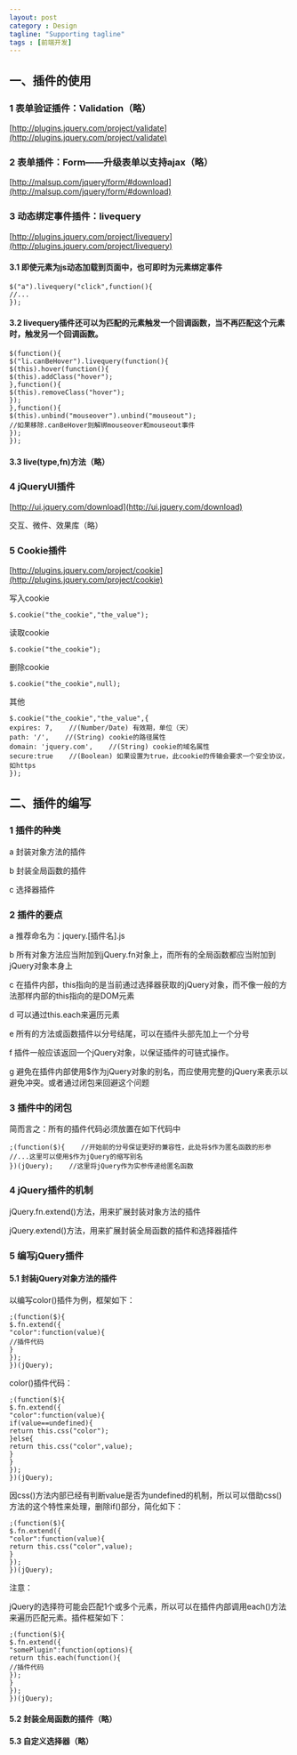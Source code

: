 ```yaml
---
layout: post
category : Design
tagline: "Supporting tagline"
tags : [前端开发]
---
```


## 一、插件的使用

### 1 表单验证插件：Validation（略）

[http://plugins.jquery.com/project/validate](http://plugins.jquery.com/project/validate)

### 2 表单插件：Form——升级表单以支持ajax（略）

[http://malsup.com/jquery/form/#download](http://malsup.com/jquery/form/#download)

### 3 动态绑定事件插件：livequery

[http://plugins.jquery.com/project/livequery](http://plugins.jquery.com/project/livequery)

#### 3.1 即使元素为js动态加载到页面中，也可即时为元素绑定事件

	$("a").livequery("click",function(){
	//...
	});

#### 3.2 livequery插件还可以为匹配的元素触发一个回调函数，当不再匹配这个元素时，触发另一个回调函数。

	$(function(){
	$("li.canBeHover").livequery(function(){
	$(this).hover(function(){
	$(this).addClass("hover");
	},function(){
	$(this).removeClass("hover");
	});
	},function(){
	$(this).unbind("mouseover").unbind("mouseout");
	//如果移除.canBeHover则解绑mouseover和mouseout事件
	});
	});

#### 3.3 live(type,fn)方法（略）

### 4 jQueryUI插件

[http://ui.jquery.com/download](http://ui.jquery.com/download)

交互、微件、效果库（略）

### 5 Cookie插件

[http://plugins.jquery.com/project/cookie](http://plugins.jquery.com/project/cookie)

写入cookie

	$.cookie("the_cookie","the_value");

读取cookie

	$.cookie("the_cookie");

删除cookie

	$.cookie("the_cookie",null);

其他

	$.cookie("the_cookie","the_value",{
	expires: 7,    //(Number/Date) 有效期，单位（天）
	path: '/',    //(String) cookie的路径属性
	domain: 'jquery.com',    //(String) cookie的域名属性
	secure:true    //(Boolean) 如果设置为true，此cookie的传输会要求一个安全协议，如https
	});

## 二、插件的编写

### 1 插件的种类

a 封装对象方法的插件

b 封装全局函数的插件

c 选择器插件

### 2 插件的要点

a 推荐命名为：jquery.[插件名].js

b 所有对象方法应当附加到jQuery.fn对象上，而所有的全局函数都应当附加到jQuery对象本身上

c 在插件内部，this指向的是当前通过选择器获取的jQuery对象，而不像一般的方法那样内部的this指向的是DOM元素

d 可以通过this.each来遍历元素

e 所有的方法或函数插件以分号结尾，可以在插件头部先加上一个分号

f 插件一般应该返回一个jQuery对象，以保证插件的可链式操作。

g 避免在插件内部使用$作为jQuery对象的别名，而应使用完整的jQuery来表示以避免冲突。或者通过闭包来回避这个问题

### 3 插件中的闭包

简而言之：所有的插件代码必须放置在如下代码中

	;(function($){    //开始前的分号保证更好的兼容性，此处将$作为匿名函数的形参
	//...这里可以使用$作为jQuery的缩写别名
	})(jQuery);    //这里将jQuery作为实参传递给匿名函数

### 4 jQuery插件的机制

jQuery.fn.extend()方法，用来扩展封装对象方法的插件

jQuery.extend()方法，用来扩展封装全局函数的插件和选择器插件

### 5 编写jQuery插件

#### 5.1 封装jQuery对象方法的插件

以编写color()插件为例，框架如下：

	;(function($){
	$.fn.extend({
	"color":function(value){
	//插件代码
	}
	});
	})(jQuery);

color()插件代码：

	;(function($){
	$.fn.extend({
	"color":function(value){
	if(value==undefined){
	return this.css("color");
	}else{
	return this.css("color",value);
	}
	}
	});
	})(jQuery);

因css()方法内部已经有判断value是否为undefined的机制，所以可以借助css()方法的这个特性来处理，删除if()部分，简化如下：

	;(function($){
	$.fn.extend({
	"color":function(value){
	return this.css("color",value);
	}
	});
	})(jQuery); 

注意：

jQuery的选择符可能会匹配1个或多个元素，所以可以在插件内部调用each()方法来遍历匹配元素。插件框架如下：

	;(function($){
	$.fn.extend({
	"somePlugin":function(options){
	return this.each(function(){
	//插件代码
	});
	}
	});
	})(jQuery); 

#### 5.2 封装全局函数的插件（略）

#### 5.3 自定义选择器（略）
